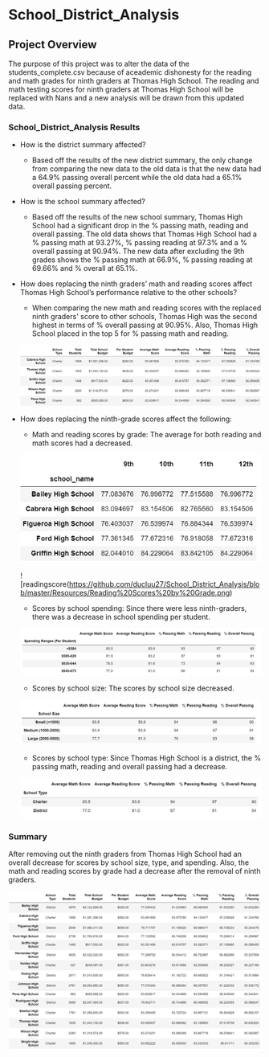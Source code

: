 # School_District_Analysis

## Project Overview
The purpose of this project was to alter the data of the students_complete.csv because of aceademic dishonesty for the reading and math grades for ninth graders at Thomas High School. The reading and math testing scores for ninth graders at Thomas High School will be replaced with Nans and a new analysis will be drawn from this updated data.

### School_District_Analysis Results

* How is the district summary affected?
 
  * Based off the results of the new district summary, the only change from comparing the new data to the old data is that the new data had a 64.9% passing overall percent while the old data had a 65.1% overall passing percent. 

* How is the school summary affected?
  
   * Based off the results of the new school summary, Thomas High School had a significant drop in the % passing math, reading and overall passing. The old data shows that Thomas High School had a % passing math at 93.27%, % passing reading at 97.3% and a % overall passing at 90.94%. The new data after excluding the 9th grades shows the % passing math at 66.9%, % passing reading at 69.66% and % overall at 65.1%.
   
* How does replacing the ninth graders’ math and reading scores affect Thomas High School’s performance relative to the other schools?
  
  * When comparing the new math and reading scores with the replaced ninth graders' score to other schools, Thomas High was the second highest in terms of % overall passing at 90.95%.  Also, Thomas High School placed in the top 5 for % passing math and reading. 
  
  ![top5](https://github.com/ducluu27/School_District_Analysis/blob/master/Resources/Top%205%20Schools.png)

* How does replacing the ninth-grade scores affect the following:

  * Math and reading scores by grade: The average for both reading and math scores had a decreased.
  
  ![mathscores](https://github.com/ducluu27/School_District_Analysis/blob/master/Resources/Math%20Scores%20by%20Grade.png)
  
  ![readingscore(https://github.com/ducluu27/School_District_Analysis/blob/master/Resources/Reading%20Scores%20by%20Grade.png)
 
  * Scores by school spending: Since there were less ninth-graders, there was a decrease in school spending per student.
  
  ![spendingranges](https://github.com/ducluu27/School_District_Analysis/blob/master/Resources/Spending%20ranges%20per%20student.png)
 
  * Scores by school size: The scores by school size decreased.
  
  ![schoolsize](https://github.com/ducluu27/School_District_Analysis/blob/master/Resources/School%20Size.png)
 
  * Scores by school type: Since Thomas High School is a district, the % passing math, reading and overall passing had a decrease. 
  
  ![type](https://github.com/ducluu27/School_District_Analysis/blob/master/Resources/School%20Type.png)

### Summary

After removing out the ninth graders from Thomas High School had an overall decrease for scores by school size, type, and spending. Also, the math and reading scores by grade had a decrease after the removal of ninth graders. 

![summary](https://github.com/ducluu27/School_District_Analysis/blob/master/Resources/Per%20School%20Summary.png)
